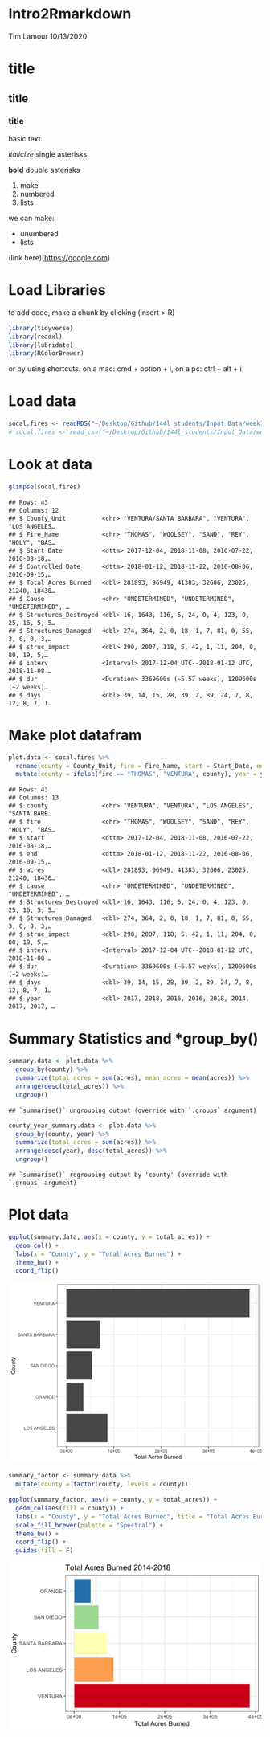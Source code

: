 Intro2Rmarkdown
================
Tim Lamour
10/13/2020

# title

## title

### title

basic text.

*italicize* single asterisks

**bold** double asterisks

1.  make
2.  numbered
3.  lists

we can make:

  - unumbered
  - lists

(link here)(<https://google.com>)

# Load Libraries

to add code, make a chunk by clicking (insert \> R)

``` r
library(tidyverse)
library(readxl)
library(lubridate)
library(RColorBrewer)
```

or by using shortcuts. on a mac: cmd + option + i, on a pc: ctrl + alt +
i

# Load data

``` r
socal.fires <- readRDS("~/Desktop/Github/144l_students/Input_Data/week1/output data/socal_fires_data.rds")
# socal.fires <- read_csv("~/Desktop/Github/144l_students/Input_Data/week1/output data/socal_fires_data.csv)
```

# Look at data

``` r
glimpse(socal.fires)
```

    ## Rows: 43
    ## Columns: 12
    ## $ County_Unit          <chr> "VENTURA/SANTA BARBARA", "VENTURA", "LOS ANGELES…
    ## $ Fire_Name            <chr> "THOMAS", "WOOLSEY", "SAND", "REY", "HOLY", "BAS…
    ## $ Start_Date           <dttm> 2017-12-04, 2018-11-08, 2016-07-22, 2016-08-18,…
    ## $ Controlled_Date      <dttm> 2018-01-12, 2018-11-22, 2016-08-06, 2016-09-15,…
    ## $ Total_Acres_Burned   <dbl> 281893, 96949, 41383, 32606, 23025, 21240, 18430…
    ## $ Cause                <chr> "UNDETERMINED", "UNDETERMINED", "UNDETERMINED", …
    ## $ Structures_Destroyed <dbl> 16, 1643, 116, 5, 24, 0, 4, 123, 0, 25, 16, 5, 5…
    ## $ Structures_Damaged   <dbl> 274, 364, 2, 0, 18, 1, 7, 81, 0, 55, 3, 0, 0, 3,…
    ## $ struc_impact         <dbl> 290, 2007, 118, 5, 42, 1, 11, 204, 0, 80, 19, 5,…
    ## $ interv               <Interval> 2017-12-04 UTC--2018-01-12 UTC, 2018-11-08 …
    ## $ dur                  <Duration> 3369600s (~5.57 weeks), 1209600s (~2 weeks)…
    ## $ days                 <dbl> 39, 14, 15, 28, 39, 2, 89, 24, 7, 8, 12, 8, 7, 1…

# Make plot datafram

``` r
plot.data <- socal.fires %>% 
  rename(county = County_Unit, fire = Fire_Name, start = Start_Date, end = Controlled_Date, acres = Total_Acres_Burned, cause = Cause) %>%
  mutate(county = ifelse(fire == "THOMAS", "VENTURA", county), year = year(start))
```

    ## Rows: 43
    ## Columns: 13
    ## $ county               <chr> "VENTURA", "VENTURA", "LOS ANGELES", "SANTA BARB…
    ## $ fire                 <chr> "THOMAS", "WOOLSEY", "SAND", "REY", "HOLY", "BAS…
    ## $ start                <dttm> 2017-12-04, 2018-11-08, 2016-07-22, 2016-08-18,…
    ## $ end                  <dttm> 2018-01-12, 2018-11-22, 2016-08-06, 2016-09-15,…
    ## $ acres                <dbl> 281893, 96949, 41383, 32606, 23025, 21240, 18430…
    ## $ cause                <chr> "UNDETERMINED", "UNDETERMINED", "UNDETERMINED", …
    ## $ Structures_Destroyed <dbl> 16, 1643, 116, 5, 24, 0, 4, 123, 0, 25, 16, 5, 5…
    ## $ Structures_Damaged   <dbl> 274, 364, 2, 0, 18, 1, 7, 81, 0, 55, 3, 0, 0, 3,…
    ## $ struc_impact         <dbl> 290, 2007, 118, 5, 42, 1, 11, 204, 0, 80, 19, 5,…
    ## $ interv               <Interval> 2017-12-04 UTC--2018-01-12 UTC, 2018-11-08 …
    ## $ dur                  <Duration> 3369600s (~5.57 weeks), 1209600s (~2 weeks)…
    ## $ days                 <dbl> 39, 14, 15, 28, 39, 2, 89, 24, 7, 8, 12, 8, 7, 1…
    ## $ year                 <dbl> 2017, 2018, 2016, 2016, 2018, 2014, 2017, 2017, …

# Summary Statistics and \*group\_by()

``` r
summary.data <- plot.data %>%
  group_by(county) %>%
  summarize(total_acres = sum(acres), mean_acres = mean(acres)) %>%
  arrange(desc(total_acres)) %>%
  ungroup()
```

    ## `summarise()` ungrouping output (override with `.groups` argument)

``` r
county_year_summary.data <- plot.data %>%
  group_by(county, year) %>%
  summarize(total_acres = sum(acres)) %>%
  arrange(desc(year), desc(total_acres)) %>%
  ungroup()
```

    ## `summarise()` regrouping output by 'county' (override with `.groups` argument)

# Plot data

``` r
ggplot(summary.data, aes(x = county, y = total_acres)) +
  geom_col() + 
  labs(x = "County", y = "Total Acres Burned") +
  theme_bw() +
  coord_flip()
```

![](Intro2Rmarkdown_files/figure-gfm/unnamed-chunk-7-1.png)<!-- -->

``` r
summary_factor <- summary.data %>%
  mutate(county = factor(county, levels = county))
```

``` r
ggplot(summary_factor, aes(x = county, y = total_acres)) +
  geom_col(aes(fill = county)) + 
  labs(x = "County", y = "Total Acres Burned", title = "Total Acres Burned 2014-2018") +
  scale_fill_brewer(palette = "Spectral") +
  theme_bw() +
  coord_flip() +
  guides(fill = F)
```

![](Intro2Rmarkdown_files/figure-gfm/unnamed-chunk-9-1.png)<!-- -->

